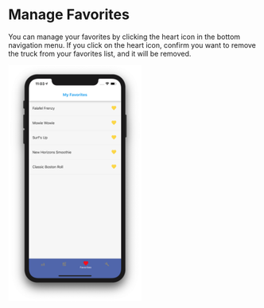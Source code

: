 # Manage Favorites 

You can manage your favorites by clicking the heart icon in the bottom navigation menu. If you click on the heart icon, confirm you want to remove the truck from your favorites list, and it will be removed.

<img src="https://raw.githubusercontent.com/FoodMobile/Docs/master/docs/user_docs_images/favorites.png" height="475" width="267.5">
